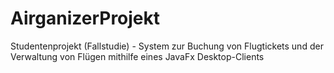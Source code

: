 AirganizerProjekt
=================

Studentenprojekt (Fallstudie) - System zur Buchung von Flugtickets und der Verwaltung von Flügen mithilfe eines JavaFx Desktop-Clients
